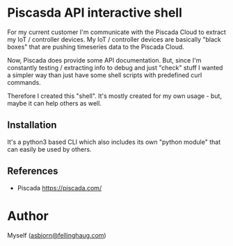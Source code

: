 # Piscasda API interactive shell

For my current customer I'm communicate with the Piscada Cloud to extract my IoT / controller devices. My IoT / controller devices are basically "black boxes" that are pushing timeseries data to the Piscada Cloud.

Now, Piscada does provide some API documentation. But, since I'm constantly testing / extracting info to debug and just "check" stuff I wanted a simpler way than just have some shell scripts with predefined curl commands.

Therefore I created this "shell". It's mostly created for my own usage - but, maybe it can help others as well.


## Installation

It's a python3 based CLI which also includes its own "python module" that can easily be used by others.


## References

* Piscada https://piscada.com/

# Author

Myself (asbjorn@fellinghaug.com)
